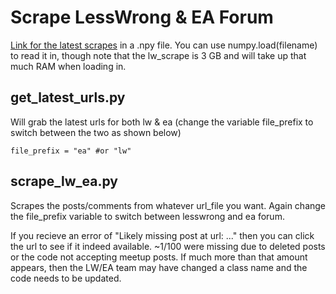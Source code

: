 # Scrape LessWrong & EA Forum

[Link for the latest scrapes](https://drive.google.com/drive/folders/1QotTTsCBDP2II6R2xV12rPNbhJk7b3yY?usp=sharing) in a .npy file. You can use numpy.load(filename) to read it in, though note that the lw_scrape is 3 GB and will take up that much RAM when loading in.

## get_latest_urls.py
Will grab the latest urls for both lw & ea (change the variable file_prefix to switch between the two as shown below)
```
file_prefix = "ea" #or "lw"
```
## scrape_lw_ea.py 
Scrapes the posts/comments from whatever url_file you want. Again change the file_prefix variable to switch between lesswrong and ea forum. 

If you recieve an error of "Likely missing post at url: ..."  then you can click the url to see if it indeed available. ~1/100 were missing due to deleted posts or the code not accepting meetup posts. If much more than that amount appears, then the LW/EA team may have changed a class name and the code needs to be updated.
